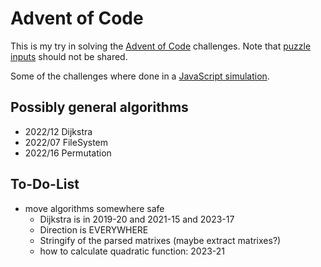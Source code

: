 # Advent of Code

This is my try in solving the [Advent of Code](https://adventofcode.com) challenges. Note that 
[puzzle inputs](https://www.reddit.com/r/adventofcode/wiki/faqs/copyright/inputs/) should not be shared.

Some of the challenges where done in a [JavaScript simulation](https://slothsoft.github.io/advent-of-code/).

## Possibly general algorithms

- 2022/12 Dijkstra
- 2022/07 FileSystem
- 2022/16 Permutation

## To-Do-List

- move algorithms somewhere safe
    - Dijkstra is in 2019-20 and 2021-15 and 2023-17
    - Direction is EVERYWHERE
    - Stringify of the parsed matrixes (maybe extract matrixes?)
    - how to calculate quadratic function: 2023-21

<!-- CALENDAR-TILES -->
